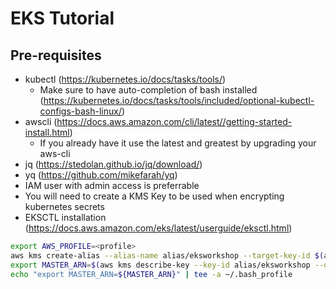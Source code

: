 # EKS Tutorial

## Pre-requisites
* kubectl (https://kubernetes.io/docs/tasks/tools/)
  * Make sure to have auto-completion of bash installed (https://kubernetes.io/docs/tasks/tools/included/optional-kubectl-configs-bash-linux/)
* awscli (https://docs.aws.amazon.com/cli/latest//getting-started-install.html)
  * If you already have it use the latest and greatest by upgrading your aws-cli
* jq (https://stedolan.github.io/jq/download/)
* yq (https://github.com/mikefarah/yq)
* IAM user with admin access is preferrable
* You will need to create a KMS Key to be used when encrypting kubernetes secrets
* EKSCTL installation (https://docs.aws.amazon.com/eks/latest/userguide/eksctl.html)

```bash
export AWS_PROFILE=<profile>
aws kms create-alias --alias-name alias/eksworkshop --target-key-id $(aws kms create-key --query KeyMetadata.Arn --output text)
export MASTER_ARN=$(aws kms describe-key --key-id alias/eksworkshop --query KeyMetadata.Arn --output text)
echo "export MASTER_ARN=${MASTER_ARN}" | tee -a ~/.bash_profile
```